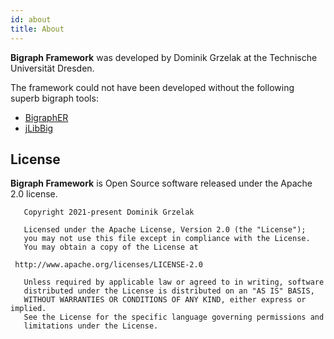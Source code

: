 ```yaml
---
id: about
title: About
---
```


**Bigraph Framework** was developed by Dominik Grzelak at the Technische Universität Dresden.

The framework could not have been developed without the following superb bigraph tools:
- [BigraphER](https://bitbucket.org/uog-bigraph/bigraph-tools/)
- [jLibBig](https://github.com/bigraphs/jlibbig)

## License

**Bigraph Framework** is Open Source software released under the Apache 2.0 license.

```text
   Copyright 2021-present Dominik Grzelak

   Licensed under the Apache License, Version 2.0 (the "License");
   you may not use this file except in compliance with the License.
   You may obtain a copy of the License at

 http://www.apache.org/licenses/LICENSE-2.0

   Unless required by applicable law or agreed to in writing, software
   distributed under the License is distributed on an "AS IS" BASIS,
   WITHOUT WARRANTIES OR CONDITIONS OF ANY KIND, either express or implied.
   See the License for the specific language governing permissions and
   limitations under the License. 
```